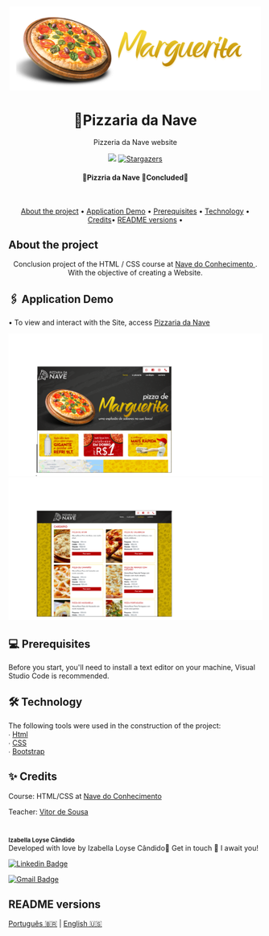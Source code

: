 <p align="center">
<img src="./ASSETS/slides1.png" width="500">
</p>


<h1 align="center" > 🍕Pizzaria da Nave</h1>

<p align="center">Pizzeria da Nave website</p>

<p align="center">
<img src="https://img.shields.io/static/v1?label=Site&message=PizzariadaNave&color=efca11&style=for-the-badge&logo=ghost">


<a href="https://github.com/IzabellaLoyse/Site-Pizzaria-Nave/stargazers">
<img alt="Stargazers" src="https://img.shields.io/github/stars/IzabellaLoyse/README.md?style=social">
  </a>
</p>

<h4 align="center">
🍕Pizzria da Nave 🍕Concluded📌
</h4>

<br>
<p align="center">
 <a href="#sobre">About the project</a> •
 <a href="#aplicacao"> Application Demo</a> • 
 <a href="#requesitos"> Prerequisites</a> • 
 <a href="#tecnologias">Technology</a> • 
 <a href="#creditos">Credits</a>• 
 <a href="#versoes">README versions</a> • 



<h2 id="sobre"> About the project </h2>
<p align="center">
Conclusion project of the HTML / CSS course at <a href="https://navedoconhecimento.rio/"> Nave do Conhecimento </a>. With the objective of creating a Website.
</p>

<h2 id="aplicacao">🖇️ Application Demo</h2>

• To view and interact with the Site, access <a href="https://pizzaria-nave.vercel.app/Index.html">Pizzaria da Nave </a>
<p align="center">
<img src="./ASSETS/Pizzaplace.png" width="700">
<img src="./ASSETS/Cardapio.png" width=700>

<h2  id="requesitos">💻 Prerequisites</h2>
<p>
Before you start, you'll need to install a text editor on your machine,
Visual Studio Code is recommended.
</p>

<h2 id="tecnologias">  🛠 Technology</h2>
<p>
	The following tools were used in the construction of the project:<br>
∙	<a href="#">Html</a> <br>
∙	<a href="#">CSS</a> <br>
∙	<a href="https://getbootstrap.com/">Bootstrap</a> <br>

<h2 id="creditos">✨ Credits</h2>
<p>
Course: HTML/CSS at <a href="https://navedoconhecimento.rio/"> Nave do Conhecimento </a><br>

Teacher: <a href="https://github.com/vitordesousa">Vitor de Sousa </a><br>
<br>
<img style="border-radius: 50%;" src="https://avatars0.githubusercontent.com/u/68293229?s=400&u=53bb8758c240bbb4bf029af8299d4c047e7a4288&v=4" width="100px;" alt=""/>
 <br />
 <sub><b>Izabella Loyse Cândido</b></sub> <br>
 Developed with love by Izabella Loyse Cândido💙
 Get in touch 📝 I await you!
 <br>

</p>

[![Linkedin Badge](https://img.shields.io/badge/-IzabellaLoyseCandido-blue?style=flat-square&logo=Linkedin&logoColor=white&link=https://www.linkedin.com/in/izabella-loyse-candido//)](https://www.linkedin.com/in/izabella-loyse-candido/) 

[![Gmail Badge](https://img.shields.io/badge/-izabellaloyse13@gmail.com-c14438?style=flat-square&logo=Gmail&logoColor=white&link=mailto:izabellaloyse13@gmail.com)](mailto:izabellaloyse13@gmail.com)

<h2 id="versoes">README versions</h2>
<p>
<a href="https://github.com/IzabellaLoyse/Pizzaria-Nave/blob/master/README.md">Português 🇧🇷</a> | 
<a href="https://github.com/IzabellaLoyse/Pizzaria-Nave/blob/master/README-en.md">English 🇺🇸</a>
</p>